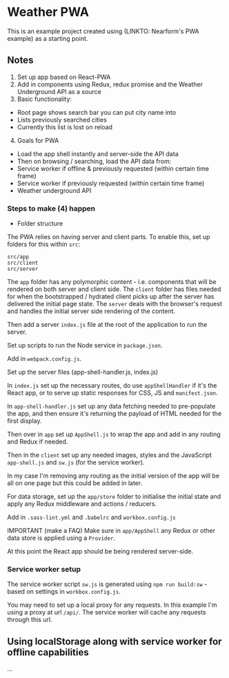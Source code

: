 # Weather PWA

This is an example project created using (LINKTO: Nearform's PWA example) as a starting point.

## Notes

1) Set up app based on React-PWA
2) Add in components using Redux, redux promise and the Weather Underground API as a source
3) Basic functionality:

* Root page shows search bar you can put city name into
* Lists previously searched cities
* Currently this list is lost on reload

4) Goals for PWA

* Load the app shell instantly and server-side the API data
* Then on browsing / searching, load the API data from:
* Service worker if offline & previously requested (within certain time frame)
* Service worker if previously requested (within certain time frame)
* Weather underground API

### Steps to make (4) happen

* Folder structure

The PWA relies on having server and client parts. To enable this, set up folders for this within `src`:

    src/app
    src/client
    src/server

The `app` folder has any polymorphic content - i.e. components that will be rendered on both server and client side. The `client` folder has files needed for when the bootstrapped / hydrated client picks up after the server has delivered the initial page state. The `server` deals with the browser's request and handles the initial server side rendering of the content.

Then add a server `index.js` file at the root of the application to run the server.

Set up scripts to run the Node service in `package.json`.

Add in `webpack.config.js`.

Set up the server files (app-shell-handler.js, index.js)

In `index.js` set up the necessary routes, do use `appShellHandler` if it's the React app, or to serve up static responses for CSS, JS and `manifest.json`.

In `app-shell-handler.js` set up any data fetching needed to pre-populate the app, and then ensure it's returning the payload of HTML needed for the first display.

Then over in `app` set up `AppShell.js` to wrap the app and add in any routing and Redux if needed.

Then in the `client` set up any needed images, styles and the JavaScript `app-shell.js` and `sw.js` (for the service worker).

In my case I'm removing any routing as the initial version of the app will be all on one page but this could be added in later.

For data storage, set up the `app/store` folder to initialise the initial state and apply any Redux middleware and actions / reducers.

Add in `.sass-lint.yml` and `.babelrc` and `workbox.config.js`

IMPORTANT (make a FAQ) Make sure in `app/AppShell` any Redux or other data store is applied using a `Provider`. 

At this point the React app should be being rendered server-side.

### Service worker setup

The service worker script `sw.js` is generated using `npm run build:sw` - based on settings in `workbox.config.js`.

You may need to set up a local proxy for any requests. In this example I'm using a proxy at url `/api/`. The service worker will cache any requests through this url.

## Using localStorage along with service worker for offline capabilities

...
